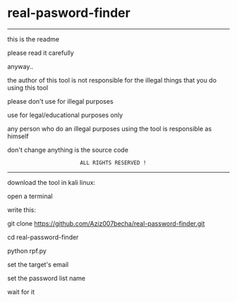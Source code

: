 # real-pasword-finder
************************************************************
this is the readme

please read it carefully

anyway..
												
the author of this tool is not responsible for the illegal things that you do using this tool
						
please don't use for illegal purposes
								
use for legal/educational purposes only
										
any person who do an illegal purposes using the tool is responsible as himself
						
don't change anything is the source code 

                           ALL RIGHTS RESERVED !
			   
**********************************************************************

download the tool in kali linux:

open a terminal

write this: 

git clone https://github.com/Aziz007becha/real-password-finder.git

cd real-password-finder

python rpf.py

set the target's email

set the password list name

wait for it
